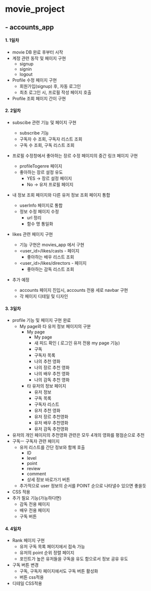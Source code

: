 # movie_project

##   - accounts_app

#### 1. 1일차

* movie DB 완료 후부터 시작
* 계정 관련 동작 및 페이지 구현
  * signup
  * signin
  * logout
* Profile 수정 페이지 구현
  * 회원가입(signup) 후, 자동 로그인
  * 최초 로그인 시, 프로필 작성 페이지 호출
* Profile 조회 페이지 간이 구현





#### 2. 2일차

* subscibe 관련 기능 및 페이지 구현
  * subscribe 기능
  * 구독자 수 조회, 구독자 리스트 조회
  * 구독 수 조회, 구독 리스트 조회
* 프로필 수정창에서 좋아하는 장르 수정 페이지의 중간 링크 페이지 구현
  * profileTogenre 페이지
  * 좋아하는 장르 설정 유도
    * YES  -> 장르 설정 페이지
    * No -> 유저 프로필 페이지
* 내 정보 조회 페이지와 다른 유저 정보 조회 페이지 통합
  * userInfo 페이지로 통합
  * 정보 수정 페이지 수정
    * url 정리
    * 함수 명 통일화
* likes 관련 페이지 구현
  * 기능 구현은 movies_app 에서 구현
  * <user_id>/likes/casts - 페이지
    * 좋아하는 배우 리스트 조회
  * <user_id>/likes/directors - 페이지
    * 좋아하는 감독 리스트 조회

* 추가 예정
  * accounts 페이지 진입시, accounts 전용 세로 navbar 구현
  * 각 페이지 디테일 및 디자인

#### 3. 3일차

* profile 기능 및 페이지 구현 완료
  * My page와 타 유저 정보 페이지의 구분
    * My page
      * My page
      * 새 피드 확인 ( 로그인 유저 전용 my page 기능)
      * 구독
      * 구독자 목록
      * 나의 추천 영화
      * 나의 장르 추천 영화
      * 나의 배우 추천 영화
      * 나의 감독 추천 영화
    * 타 유저의 정보 페이지
      * 유저 정보
      * 구독 목록
      * 구독자 리스트
      * 유저 추천 영화
      * 유저 장르 추천영화
      * 유저 배우 추천영화
      * 유저 감독 추천영화
* 유저의 개인 페이지의 추천영화 관련은 모두 4개의 영화를 평점순으로 추천
* 구독ㅡ 구독자 관련 페이지
  * 유저 리스트를 간단 정보와 함께 호출
    * ID
    * level
    * point
    * review
    * comment
    * 상세 정보 바로가기 버튼
  * 추가적으로 user 정보의 순서를 POINT 순으로 나타낼수 있으면 좋을듯
* CSS 적용
* 추가 필요 기능(가능하다면)
  * 감독 전용 페이지
  * 배우 전용 페이지
  * 구독 버튼



#### 4. 4일차

* Rank 페이지 구현
  * 유저 구독 목록 페이지에서 접속 가능
  * 유저의 point 순위 정렬 페이지
  * 포인트가 높은 유저들을 구독을 유도 함으로서 정보 공유 유도
* 구독 버튼 변경
  * 구독, 구독자 페이지에서도 구독 버튼 활성화
  * 버튼 css적용
* 디테일 CSS적용